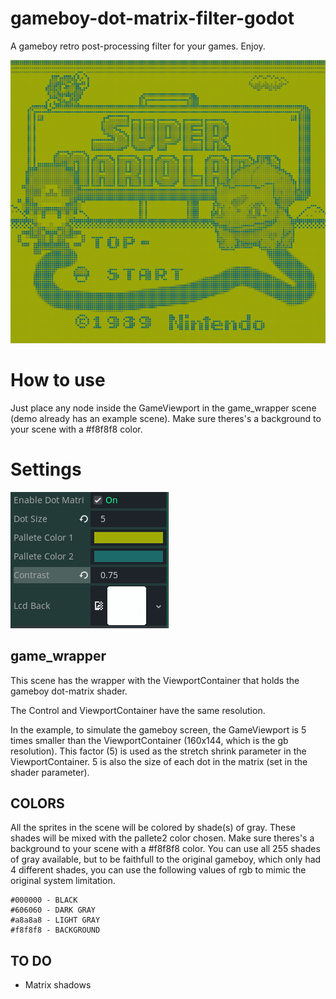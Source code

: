 # gameboy-dot-matrix-filter-godot
A gameboy retro post-processing filter for your games. Enjoy.

![DEMO1](gif_pallete1.gif)

# How to use

Just place any node inside the GameViewport in the game_wrapper scene (demo already has an example scene).
Make sure theres's a background to your scene with a #f8f8f8 color.

# Settings

![options](options.png)

## game_wrapper

This scene has the wrapper with the ViewportContainer that holds the gameboy dot-matrix shader.

The Control and ViewportContainer have the same resolution. 

In the example, to simulate the gameboy screen, the GameViewport is 5 times smaller than the ViewportContainer (160x144, which is the gb resolution). This factor (5) is used as the stretch shrink parameter in the ViewportContainer. 5 is also the size of each dot in the matrix (set in the shader parameter).

## COLORS

All the sprites in the scene will be colored by shade(s) of gray. These shades will be mixed with the pallete2 color chosen.
Make sure theres's a background to your scene with a #f8f8f8 color.
You can use all 255 shades of gray available, but to be faithfull to the original gameboy, which only had 4 different shades, you can use the following values of rgb to mimic the original system limitation.

```
#000000 - BLACK
#606060 - DARK GRAY
#a8a8a8 - LIGHT GRAY
#f8f8f8 - BACKGROUND
```

## TO DO
- Matrix shadows
